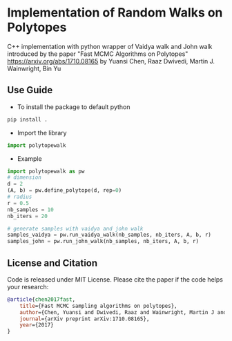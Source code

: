 # Implementation of Random Walks on Polytopes
C++ implementation with python wrapper of Vaidya walk and John walk introduced by the paper "Fast MCMC Algorithms on Polytopes"
https://arxiv.org/abs/1710.08165
by Yuansi Chen, Raaz Dwivedi, Martin J. Wainwright, Bin Yu

## Use Guide
- To install the package to default python
```bash
pip install .
```
- Import the library
```python
import polytopewalk
```
- Example
```python
import polytopewalk as pw
# dimension
d = 2
(A, b) = pw.define_polytope(d, rep=0)
# radius 
r = 0.5
nb_samples = 10
nb_iters = 20

# generate samples with vaidya and john walk
samples_vaidya = pw.run_vaidya_walk(nb_samples, nb_iters, A, b, r)
samples_john = pw.run_john_walk(nb_samples, nb_iters, A, b, r)
```


## License and Citation
Code is released under MIT License.
Please cite the paper if the code helps your research:

```bib
@article{chen2017fast,
    title={Fast MCMC sampling algorithms on polytopes},
    author={Chen, Yuansi and Dwivedi, Raaz and Wainwright, Martin J and Yu, Bin},
    journal={arXiv preprint arXiv:1710.08165},
    year={2017}
}
```
